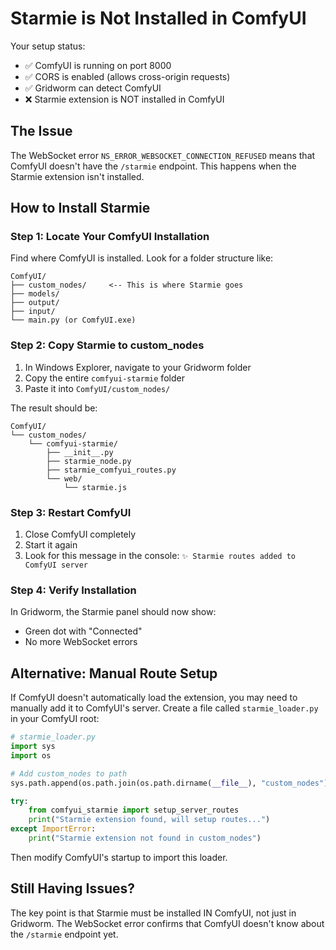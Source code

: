 # Starmie is Not Installed in ComfyUI

Your setup status:
- ✅ ComfyUI is running on port 8000
- ✅ CORS is enabled (allows cross-origin requests)
- ✅ Gridworm can detect ComfyUI
- ❌ Starmie extension is NOT installed in ComfyUI

## The Issue

The WebSocket error `NS_ERROR_WEBSOCKET_CONNECTION_REFUSED` means that ComfyUI doesn't have the `/starmie` endpoint. This happens when the Starmie extension isn't installed.

## How to Install Starmie

### Step 1: Locate Your ComfyUI Installation

Find where ComfyUI is installed. Look for a folder structure like:
```
ComfyUI/
├── custom_nodes/     <-- This is where Starmie goes
├── models/
├── output/
├── input/
└── main.py (or ComfyUI.exe)
```

### Step 2: Copy Starmie to custom_nodes

1. In Windows Explorer, navigate to your Gridworm folder
2. Copy the entire `comfyui-starmie` folder
3. Paste it into `ComfyUI/custom_nodes/`

The result should be:
```
ComfyUI/
└── custom_nodes/
    └── comfyui-starmie/
        ├── __init__.py
        ├── starmie_node.py
        ├── starmie_comfyui_routes.py
        └── web/
            └── starmie.js
```

### Step 3: Restart ComfyUI

1. Close ComfyUI completely
2. Start it again
3. Look for this message in the console: `✨ Starmie routes added to ComfyUI server`

### Step 4: Verify Installation

In Gridworm, the Starmie panel should now show:
- Green dot with "Connected"
- No more WebSocket errors

## Alternative: Manual Route Setup

If ComfyUI doesn't automatically load the extension, you may need to manually add it to ComfyUI's server. Create a file called `starmie_loader.py` in your ComfyUI root:

```python
# starmie_loader.py
import sys
import os

# Add custom_nodes to path
sys.path.append(os.path.join(os.path.dirname(__file__), "custom_nodes"))

try:
    from comfyui_starmie import setup_server_routes
    print("Starmie extension found, will setup routes...")
except ImportError:
    print("Starmie extension not found in custom_nodes")
```

Then modify ComfyUI's startup to import this loader.

## Still Having Issues?

The key point is that Starmie must be installed IN ComfyUI, not just in Gridworm. The WebSocket error confirms that ComfyUI doesn't know about the `/starmie` endpoint yet.